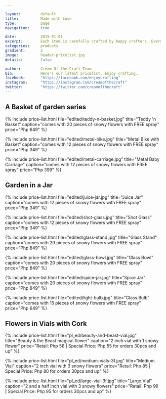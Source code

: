 ```yaml
---

layout:			default
title:  		Made with Love
type:			page
navigation: 	true

date:   		2015-01-01
excerpt: 		Each item is carefully crafted by happy crafters. Every detail comes from an explosion of an idea and settled in on a polished piece of art. We go beyond the flowers, we are all in for the craftsmanship.
categories:		products
gradient: 		2
image: 			header-pricelist.jpg
details:		false

author: 		Cream Of the Craft Team
bio: 			Here's our latest pricelist. Enjoy crafting..
facebook: 		"https://facebook.com/enjoycrafting"
instagram: 		"https://instagram.com/creamofthecraft"
twitter: 		"https://twitter.com/creamofthecraft"
---
```


## A Basket of garden series
{% include price-list.html file="edited/teddy-n-basket.jpg" title="Teddy 'n Basket" caption="comes with 20 pieces of snowy flowers with FREE spray" price="Php 649" %}

{% include price-list.html file="edited/metal-bike.jpg" title="Metal Bike with Basket" caption="comes with 12 pieces of snowy flowers with FREE spray" price="Php 349" %}

{% include price-list.html file="edited/metal-carriage.jpg" title="Metal Baby Carriage" caption="comes with 12 pieces of snowy flowers with FREE spray" price="Php 399" %}

## Garden in a Jar
{% include price-list.html file="edited/juice-jar.jpg" title="Juice Jar" caption="comes with 12 pieces of snowy flowers with FREE spray" price="Php 349" %}

{% include price-list.html file="edited/shot-glass.jpg" title="Shot Glass" caption="comes with 12 pieces of snowy flowers with FREE spray" price="Php 349" %}

{% include price-list.html file="edited/glass-stand.jpg" title="Glass Stand" caption="comes with 20 pieces of snowy flowers with FREE spray" price="Php 849" %}

{% include price-list.html file="edited/glass-bowl.jpg" title="Glass Bowl" caption="comes with 20 pieces of snowy flowers with FREE spray" price="Php 849" %}

{% include price-list.html file="edited/spice-jar.jpg" title="Spice Jar" caption="comes with 20 pieces of snowy flowers with FREE spray" price="Php 849" %}

{% include price-list.html file="edited/light-bulb.jpg" title="Glass Bulb" caption="comes with 15 pieces of snowy flowers with FREE spray" price="Php 649" %}

## Flowers in Vials with Cork
{% include price-list.html file="pl_ed/beauty-and-beast-vial.jpg" title="Beauty & the Beast magical flower" caption="2 inch vial with 1 snowy flower" price="Retail: Php 58 | Special Price: Php 55 for orders 30pcs and up" %}

{% include price-list.html file="pl_ed/medium-vials-3f.jpg" title="Medium Vial" caption="2 inch vial with 3 snowy flowers" price="Retail: Php 85 | Special Price: Php 80 for orders 30pcs and up" %}

{% include price-list.html file="pl_ed/large-vial-3f.jpg" title="Large Vial" caption="2 and a half inch vial with 3 snowy flowers" price="Retail: Php 99 | Special Price: Php 95 for orders 30pcs and up" %}



